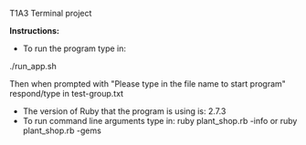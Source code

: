T1A3 Terminal project

**Instructions:**
- To run the program type in: 

./run_app.sh 

Then when prompted with "Please type in the file name to start program" respond/type in test-group.txt

- The version of Ruby that the program is using is: 2.7.3
- To run command line arguments type in: ruby plant_shop.rb -info or
ruby plant_shop.rb -gems

